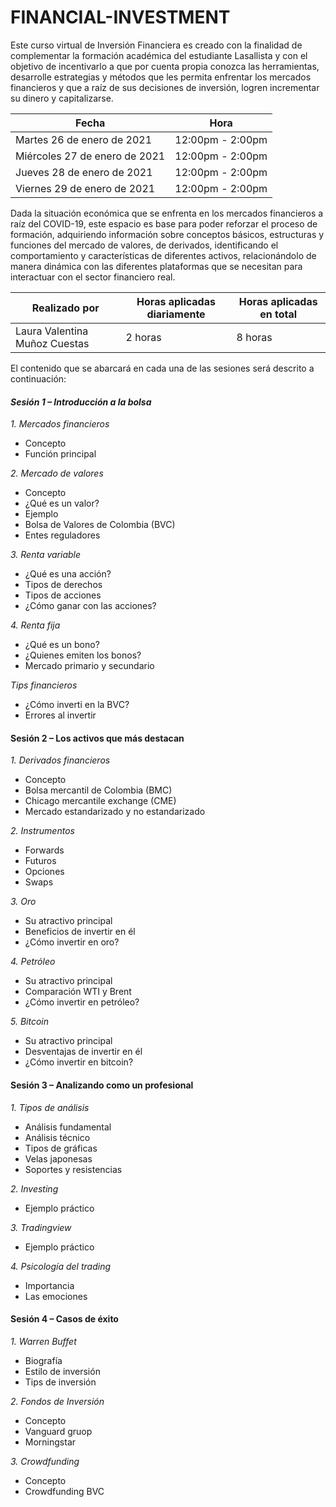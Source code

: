 # FINANCIAL-INVESTMENT

Este curso virtual de Inversión Financiera es creado con la finalidad de complementar la formación académica del estudiante Lasallista y con el objetivo de incentivarlo a que por cuenta propia conozca las herramientas, desarrolle estrategias y métodos que les permita enfrentar los mercados financieros y que a raíz de sus decisiones de inversión, logren incrementar su dinero y capitalizarse.

| Fecha | Hora |
| --- | --- |
| Martes 26 de enero de 2021 | 12:00pm - 2:00pm |
| Miércoles 27 de enero de 2021 | 12:00pm - 2:00pm |
| Jueves 28 de enero de 2021 | 12:00pm - 2:00pm |
| Viernes 29 de enero de 2021 | 12:00pm - 2:00pm |

Dada la situación económica que se enfrenta en los mercados financieros a raíz del COVID-19, este espacio es base para poder reforzar el proceso de formación, adquiriendo información sobre conceptos básicos, estructuras y funciones del mercado de valores, de derivados, identificando el comportamiento y características de diferentes activos, relacionándolo de manera dinámica con las diferentes plataformas que se necesitan para interactuar con el sector financiero real.

| Realizado por | Horas aplicadas diariamente | Horas aplicadas en total |
| --- | --- | --- |
|Laura Valentina Muñoz Cuestas | 2 horas | 8 horas |

El contenido que se abarcará en cada una de las sesiones será descrito a continuación:

#### *Sesión 1 – Introducción a la bolsa*

*1. Mercados financieros*

- Concepto
- Función principal

*2. Mercado de valores*

- Concepto
- ¿Qué es un valor?
- Ejemplo
- Bolsa de Valores de Colombia (BVC)
- Entes reguladores

*3. Renta variable*

- ¿Qué es una acción?
- Tipos de derechos
- Tipos de acciones
- ¿Cómo ganar con las acciones?

*4. Renta fija*

- ¿Qué es un bono?
- ¿Quienes emiten los bonos?
- Mercado primario y secundario

*Tips financieros*

- ¿Cómo inverti en la BVC?
- Errores al invertir

#### Sesión 2 – Los activos que más destacan

*1. Derivados financieros*

- Concepto
- Bolsa mercantil de Colombia (BMC)
- Chicago mercantile exchange (CME)
- Mercado estandarizado y no estandarizado

*2. Instrumentos*

- Forwards
- Futuros
- Opciones
- Swaps

*3. Oro*

- Su atractivo principal
- Beneficios de invertir en él
- ¿Cómo invertir en oro?

*4. Petróleo*

- Su atractivo principal
- Comparación WTI y Brent
- ¿Cómo invertir en petróleo?

*5. Bitcoin*

- Su atractivo principal
- Desventajas de invertir en él
- ¿Cómo invertir en bitcoin?

#### Sesión 3 – Analizando como un profesional

*1. Tipos de análisis*

- Análisis fundamental
- Análisis técnico
- Tipos de gráficas
- Velas japonesas
- Soportes y resistencias

*2. Investing*

- Ejemplo práctico 

*3. Tradingview*

- Ejemplo práctico

*4. Psicología del trading*

- Importancia
- Las emociones

#### Sesión 4 – Casos de éxito

*1. Warren Buffet*

- Biografía
- Estilo de inversión
- Tips de inversión

*2. Fondos de Inversión*

- Concepto
- Vanguard gruop
- Morningstar

*3. Crowdfunding*

- Concepto
- Crowdfunding BVC
